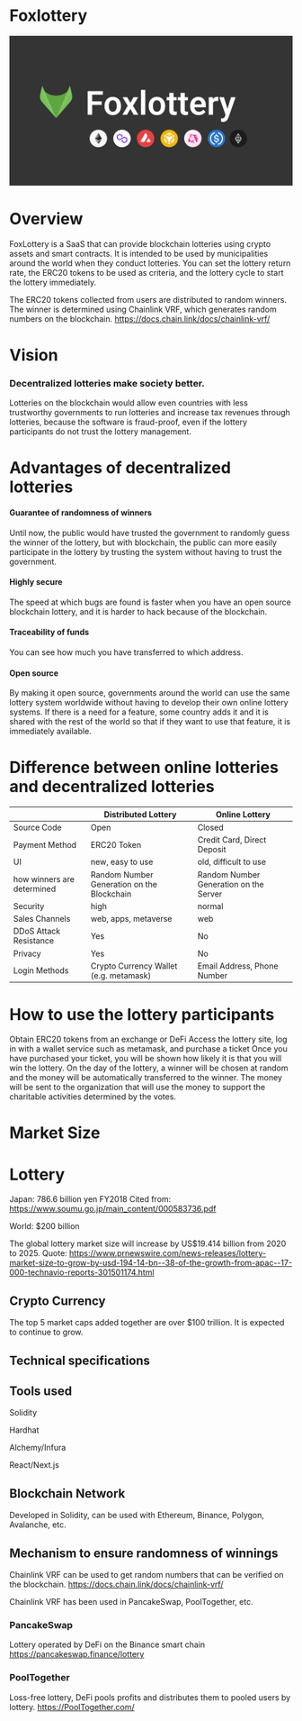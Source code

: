 # Foxlottery

![](img/header-logs.png)

# Overview
FoxLottery is a SaaS that can provide blockchain lotteries using crypto assets and smart contracts.
It is intended to be used by municipalities around the world when they conduct lotteries.
You can set the lottery return rate, the ERC20 tokens to be used as criteria, and the lottery cycle to start the lottery immediately.

The ERC20 tokens collected from users are distributed to random winners.
The winner is determined using Chainlink VRF, which generates random numbers on the blockchain.
https://docs.chain.link/docs/chainlink-vrf/

# Vision
### Decentralized lotteries make society better.

Lotteries on the blockchain would allow even countries with less trustworthy governments to run lotteries and increase tax revenues through lotteries, because the software is fraud-proof, even if the lottery participants do not trust the lottery management.

# Advantages of decentralized lotteries
#### Guarantee of randomness of winners

Until now, the public would have trusted the government to randomly guess the winner of the lottery, but with blockchain, the public can more easily participate in the lottery by trusting the system without having to trust the government.

#### Highly secure
The speed at which bugs are found is faster when you have an open source blockchain lottery, and it is harder to hack because of the blockchain.

#### Traceability of funds
You can see how much you have transferred to which address.

#### Open source
By making it open source, governments around the world can use the same lottery system worldwide without having to develop their own online lottery systems. If there is a need for a feature, some country adds it and it is shared with the rest of the world so that if they want to use that feature, it is immediately available.

# Difference between online lotteries and decentralized lotteries

| | Distributed Lottery | Online Lottery |
| ---- | ---- | ---- |
| Source Code | Open | Closed |
| Payment Method | ERC20 Token | Credit Card, Direct Deposit |
| UI | new, easy to use | old, difficult to use |
| how winners are determined | Random Number Generation on the Blockchain | Random Number Generation on the Server |
| Security | high | normal |
| Sales Channels | web, apps, metaverse | web |
| DDoS Attack Resistance | Yes | No |
| Privacy | Yes | No |
| Login Methods | Crypto Currency Wallet (e.g. metamask) | Email Address, Phone Number |

# How to use the lottery participants
Obtain ERC20 tokens from an exchange or DeFi
Access the lottery site, log in with a wallet service such as metamask, and purchase a ticket
Once you have purchased your ticket, you will be shown how likely it is that you will win the lottery.
On the day of the lottery, a winner will be chosen at random and the money will be automatically transferred to the winner.
The money will be sent to the organization that will use the money to support the charitable activities determined by the votes.

# Market Size
# Lottery
Japan: 786.6 billion yen FY2018
Cited from: https://www.soumu.go.jp/main_content/000583736.pdf

World: $200 billion

The global lottery market size will increase by US$19.414 billion from 2020 to 2025.
Quote: https://www.prnewswire.com/news-releases/lottery-market-size-to-grow-by-usd-194-14-bn--38-of-the-growth-from-apac--17-000-technavio-reports-301501174.html

## Crypto Currency
The top 5 market caps added together are over $100 trillion.
It is expected to continue to grow.

## Technical specifications
## Tools used
Solidity

Hardhat

Alchemy/Infura

React/Next.js

## Blockchain Network
Developed in Solidity, can be used with Ethereum, Binance, Polygon, Avalanche, etc.

## Mechanism to ensure randomness of winnings
Chainlink VRF can be used to get random numbers that can be verified on the blockchain.
https://docs.chain.link/docs/chainlink-vrf/

Chainlink VRF has been used in PancakeSwap, PoolTogether, etc.

### PancakeSwap
Lottery operated by DeFi on the Binance smart chain
https://pancakeswap.finance/lottery

### PoolTogether
Loss-free lottery, DeFi pools profits and distributes them to pooled users by lottery.
https://PoolTogether.com/

